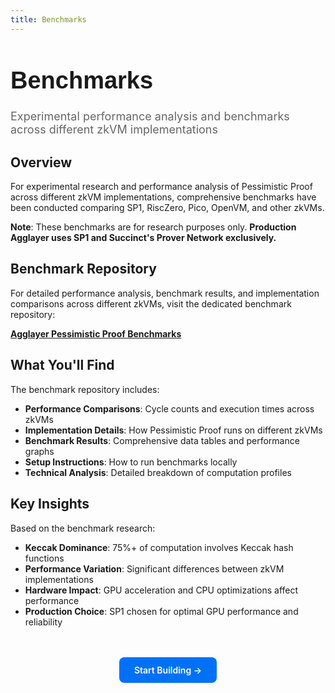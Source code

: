 ```yaml
---
title: Benchmarks
---
```


<!-- Page Header Component -->
<h1 style="text-align: left; font-size: 38px; font-weight: 700; font-family: 'Inter Tight', sans-serif;">
  Benchmarks
</h1>

<div style="text-align: left; margin: 0.5rem 0;">
  <p style="font-size: 18px; color: #666; max-width: 600px; margin: 0;">
    Experimental performance analysis and benchmarks across different zkVM implementations
  </p>
</div>

## Overview

For experimental research and performance analysis of Pessimistic Proof across different zkVM implementations, comprehensive benchmarks have been conducted comparing SP1, RiscZero, Pico, OpenVM, and other zkVMs.

**Note**: These benchmarks are for research purposes only. **Production Agglayer uses SP1 and Succinct's Prover Network exclusively.**

## Benchmark Repository

For detailed performance analysis, benchmark results, and implementation comparisons across different zkVMs, visit the dedicated benchmark repository:

**[Agglayer Pessimistic Proof Benchmarks](https://github.com/BrianSeong99/Agglayer_PessimisticProof_Benchmark/)**

## What You'll Find

The benchmark repository includes:

- **Performance Comparisons**: Cycle counts and execution times across zkVMs
- **Implementation Details**: How Pessimistic Proof runs on different zkVMs  
- **Benchmark Results**: Comprehensive data tables and performance graphs
- **Setup Instructions**: How to run benchmarks locally
- **Technical Analysis**: Detailed breakdown of computation profiles

## Key Insights

Based on the benchmark research:

- **Keccak Dominance**: 75%+ of computation involves Keccak hash functions
- **Performance Variation**: Significant differences between zkVM implementations
- **Hardware Impact**: GPU acceleration and CPU optimizations affect performance
- **Production Choice**: SP1 chosen for optimal GPU performance and reliability

<!-- CTA Button Component -->
<div style="text-align: center; margin: 3rem 0;">
  <a href="/agglayer/get-started/quickstart/" style="background: #0071F7; color: white; padding: 12px 24px; border-radius: 8px; text-decoration: none; font-weight: 600; display: inline-block;">
    Start Building →
  </a>
</div>
